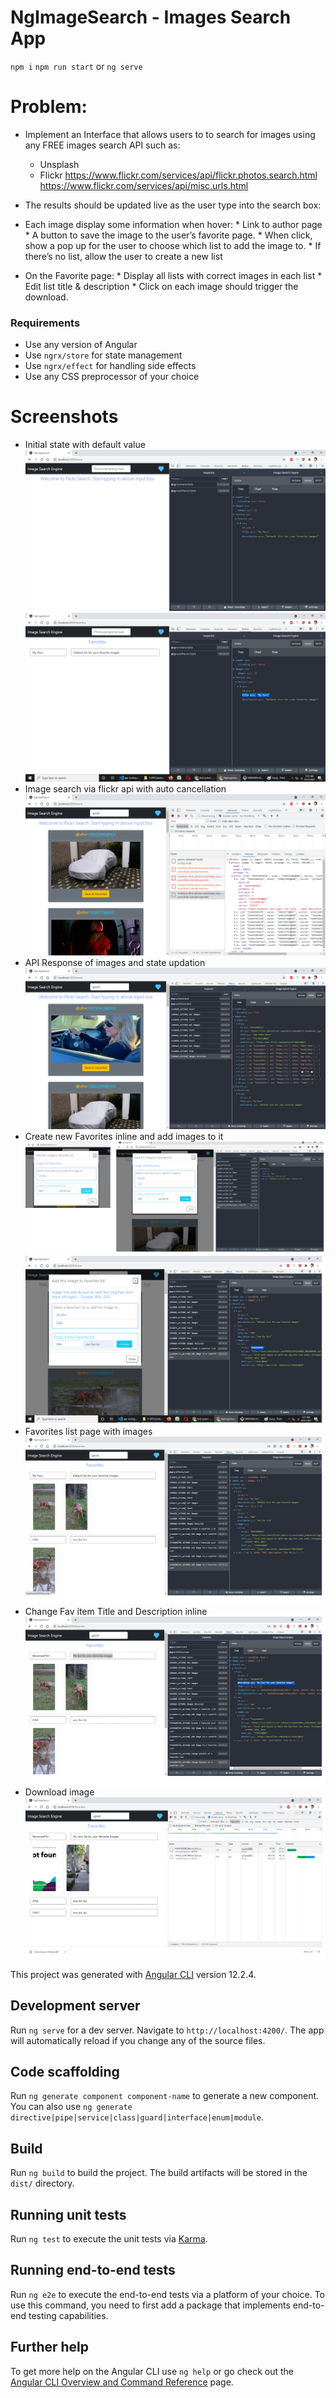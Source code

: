 # NgImageSearch - Images Search App

`npm i`
`npm run start` or `ng serve`

# Problem:
* Implement an Interface that allows users to to search for images using any FREE images search API such as:
	* Unsplash
	* Flickr
        https://www.flickr.com/services/api/flickr.photos.search.html
        https://www.flickr.com/services/api/misc.urls.html
* The results should be updated live as the user type into the search box:
* Each image display some information when hover:
		* Link to author page
		* A button to save the image to the user’s favorite page.
				* When click, show a pop up for the user to choose which list to add the image to.
				* If there’s no list, allow the user to create a new list

* On the Favorite page:
		* Display all lists with correct images in each list
		* Edit list title & description
		* Click on each image should trigger the download.

### Requirements

* Use any version of Angular
* Use `ngrx/store` for state management
* Use `ngrx/effect` for handling side effects
* Use any CSS preprocessor of your choice

# Screenshots
* Initial state with default value
![0](./src/assets/wiki/0.png)
![1](./src/assets/wiki/1.png)
* Image search via flickr api with auto cancellation
![2](./src/assets/wiki/2.png)
* API Response of images and state updation
![3](./src/assets/wiki/3.png)
* Create new Favorites inline and add images to it
![4](./src/assets/wiki/4.png)
![5](./src/assets/wiki/5.png)
* Favorites list page with images
![6](./src/assets/wiki/6.png)
* Change Fav item Title and Description inline
![7](./src/assets/wiki/7.png)
* Download image
![8](./src/assets/wiki/8.png)

This project was generated with [Angular CLI](https://github.com/angular/angular-cli) version 12.2.4.

## Development server

Run `ng serve` for a dev server. Navigate to `http://localhost:4200/`. The app will automatically reload if you change any of the source files.

## Code scaffolding

Run `ng generate component component-name` to generate a new component. You can also use `ng generate directive|pipe|service|class|guard|interface|enum|module`.

## Build

Run `ng build` to build the project. The build artifacts will be stored in the `dist/` directory.

## Running unit tests

Run `ng test` to execute the unit tests via [Karma](https://karma-runner.github.io).

## Running end-to-end tests

Run `ng e2e` to execute the end-to-end tests via a platform of your choice. To use this command, you need to first add a package that implements end-to-end testing capabilities.

## Further help

To get more help on the Angular CLI use `ng help` or go check out the [Angular CLI Overview and Command Reference](https://angular.io/cli) page.
